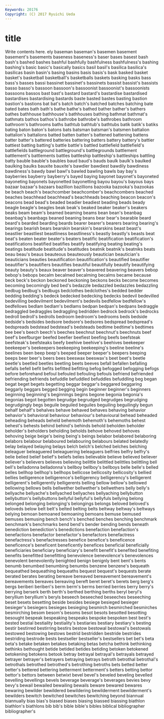 ```yaml
---
Keywords: 20176 
Copyright: (C) 2017 Ryuichi Ueda
---
```


# title

Write contents here.
ely baseman baseman's basemen basement basement's basements baseness
baseness's baser bases basest bash bash's bashed bashes bashful bashfully
bashfulness bashfulness's bashing bashing's basic basic's basically basics basil basil's
basilica basilica's basilicas basin basin's basing basins basis basis's bask
basked basket basket's basketball basketball's basketballs baskets basking basks bass
bass's basses bassi bassinet bassinet's bassinets bassist bassist's bassists basso
basso's bassoon bassoon's bassoonist bassoonist's bassoonists bassoons bassos bast bast's
bastard bastard's bastardise bastardised bastardises bastardising bastards baste basted bastes
basting bastion bastion's bastions bat bat's batch batch's batched batches
batching bate bated bates bath bath's bathe bathe's bathed bather
bather's bathers bathes bathhouse bathhouse's bathhouses bathing bathmat bathmat's bathmats
bathos bathos's bathrobe bathrobe's bathrobes bathroom bathroom's bathrooms baths bathtub
bathtub's bathtubs batik batik's batiks bating baton baton's batons bats
batsman batsman's batsmen battalion battalion's battalions batted batten batten's battened
battening battens batter batter's battered batteries battering batters battery battery's
battier battiest batting batting's battle battle's battled battlefield battlefield's battlefields
battleground battleground's battlegrounds battlement battlement's battlements battles battleship battleship's battleships
battling batty bauble bauble's baubles baud baud's bauds baulk baulk's
baulked baulking baulks bauxite bauxite's bawdier bawdiest bawdily bawdiness bawdiness's
bawdy bawl bawl's bawled bawling bawls bay bay's bayberries bayberry
bayberry's bayed baying bayonet bayonet's bayoneted bayoneting bayonets bayonetted bayonetting
bayou bayou's bayous bays bazaar bazaar's bazaars bazillion bazillions bazooka
bazooka's bazookas be beach beach's beachcomber beachcomber's beachcombers beached beaches
beachhead beachhead's beachheads beaching beacon beacon's beacons bead bead's beaded
beadier beadiest beading beads beady beagle beagle's beagles beak beak's
beaked beaker beaker's beakers beaks beam beam's beamed beaming beams
bean bean's beanbag beanbag's beanbags beaned beaning beans bear bear's
bearable beard beard's bearded bearding beards bearer bearer's bearers bearing
bearing's bearings bearish bears bearskin bearskin's bearskins beast beast's beastlier
beastliest beastliness beastliness's beastly beastly's beasts beat beat's beaten beater
beater's beaters beatific beatification beatification's beatifications beatified beatifies beatify beatifying
beating beating's beatings beatitude beatitude's beatitudes beatnik beatnik's beatniks beats
beau beau's beaus beauteous beauteously beautician beautician's beauticians beauties beautification
beautification's beautified beautifier beautifier's beautifiers beautifies beautiful beautifully beautify beautifying
beauty beauty's beaux beaver beaver's beavered beavering beavers bebop bebop's
bebops becalm becalmed becalming becalms became because beck beck's beckon
beckoned beckoning beckons becks become becomes becoming becomingly bed bed's
bedazzle bedazzled bedazzles bedazzling bedbug bedbug's bedbugs bedclothes bedclothes's bedded
bedder bedding bedding's bedeck bedecked bedecking bedecks bedevil bedevilled bedevilling
bedevilment bedevilment's bedevils bedfellow bedfellow's bedfellows bedlam bedlam's bedlams bedpan
bedpan's bedpans bedraggle bedraggled bedraggles bedraggling bedridden bedrock bedrock's bedrocks
bedroll bedroll's bedrolls bedroom bedroom's bedrooms beds bedside bedside's bedsides
bedsore bedsore's bedsores bedspread bedspread's bedspreads bedstead bedstead's bedsteads bedtime
bedtime's bedtimes bee bee's beech beech's beeches beechnut beechnut's beechnuts
beef beef's beefburger beefed beefier beefiest beefing beefs beefsteak beefsteak's
beefsteaks beefy beehive beehive's beehives beekeeper beekeeper's beekeepers beekeeping beekeeping's
beeline beeline's beelines been beep beep's beeped beeper beeper's beepers
beeping beeps beer beer's beers bees beeswax beeswax's beet beet's
beetle beetle's beetled beetles beetling beets beeves befall befallen befalling
befalls befell befit befits befitted befitting befog befogged befogging befogs
before beforehand befoul befouled befouling befouls befriend befriended befriending befriends
befuddle befuddled befuddles befuddling beg began begat beget begets begetting
beggar beggar's beggared beggaring beggarly beggars begged begging begin beginner
beginner's beginners beginning beginning's beginnings begins begone begonia begonia's begonias
begot begotten begrudge begrudged begrudges begrudging begrudgingly begs beguile beguiled
beguiles beguiling beguilingly begun behalf behalf's behalves behave behaved behaves
behaving behavior behavior's behavioral behaviour behaviour's behavioural behead beheaded beheading
beheads beheld behemoth behemoth's behemoths behest behest's behests behind behind's
behinds behold beholden beholder beholder's beholders beholding beholds behove behoved
behoves behoving beige beige's being being's beings belabor belabored belaboring
belabors belabour belaboured belabouring belabours belated belatedly belay belayed belaying
belays belch belch's belched belches belching beleaguer beleaguered beleaguering beleaguers
belfries belfry belfry's belie belied belief belief's beliefs belies believable
believe believed believer believer's believers believes believing belittle belittled belittles
belittling bell bell's belladonna belladonna's bellboy bellboy's bellboys belle belle's
belled belles bellhop bellhop's bellhops bellicose bellicosity bellicosity's bellied bellies
belligerence belligerence's belligerency belligerency's belligerent belligerent's belligerently belligerents belling bellow
bellow's bellowed bellowing bellows bells bellwether bellwether's bellwethers belly belly's
bellyache bellyache's bellyached bellyaches bellyaching bellybutton bellybutton's bellybuttons bellyful bellyful's
bellyfuls bellying belong belonged belonging belonging's belongings belongs beloved beloved's
beloveds below belt belt's belted belting belts beltway beltway's beltways
belying bemoan bemoaned bemoaning bemoans bemuse bemused bemuses bemusing bench
bench's benched benches benching benchmark benchmark's benchmarks bend bend's bender
bending bends beneath benediction benediction's benedictions benefaction benefaction's benefactions benefactor
benefactor's benefactors benefactress benefactress's benefactresses benefice benefice's beneficence beneficence's beneficent
beneficently benefices beneficial beneficially beneficiaries beneficiary beneficiary's benefit benefit's benefited
benefiting benefits benefitted benefitting benevolence benevolence's benevolences benevolent benevolently benighted
benign benignly bent bent's bents benumb benumbed benumbing benumbs benzene
benzene's bequeath bequeathed bequeathing bequeaths bequest bequest's bequests berate berated
berates berating bereave bereaved bereavement bereavement's bereavements bereaves bereaving bereft
beret beret's berets berg berg's bergs beriberi beriberi's berm berm's
berms berried berries berry berry's berrying berserk berth berth's berthed
berthing berths beryl beryl's beryllium beryllium's beryls beseech beseeched beseeches
beseeching beset besets besetting beside besides besiege besieged besieger besieger's
besiegers besieges besieging besmirch besmirched besmirches besmirching besom besom's besoms
besot besots besotted besotting besought bespeak bespeaking bespeaks bespoke bespoken
best best's bested bestial bestiality bestiality's bestiaries bestiary bestiary's besting
bestir bestirred bestirring bestirs bestow bestowal bestowal's bestowals bestowed bestowing
bestows bestrid bestridden bestride bestrides bestriding bestrode bests bestseller bestseller's
bestsellers bet bet's beta beta's betake betaken betakes betaking betas
betcha bethink bethinking bethinks bethought betide betided betides betiding betoken
betokened betokening betokens betook betray betrayal betrayal's betrayals betrayed betrayer
betrayer's betrayers betraying betrays betroth betrothal betrothal's betrothals betrothed betrothed's
betrothing betroths bets betted better better's bettered bettering betterment betterment's
betters betting bettor bettor's bettors between betwixt bevel bevel's beveled
beveling bevelled bevelling bevellings bevels beverage beverage's beverages bevies bevy
bevy's bewail bewailed bewailing bewails beware bewared bewares bewaring bewilder
bewildered bewildering bewilderment bewilderment's bewilders bewitch bewitched bewitches bewitching beyond
biannual biannually bias bias's biased biases biasing biassed biassing biathlon
biathlon's biathlons bib bib's bible bible's bibles biblical bibliographer bibliographer's
